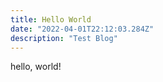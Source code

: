 ```yaml
---
title: Hello World  
date: "2022-04-01T22:12:03.284Z"
description: "Test Blog"
---
```


hello, world!